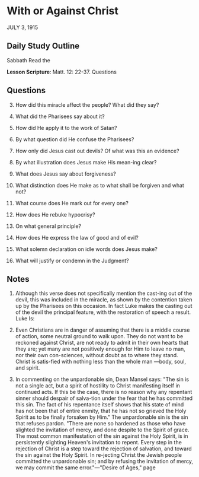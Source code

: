 # With or Against Christ
JULY 3, 1915

## Daily Study Outline

Sabbath Read the

**Lesson Scripture**: Matt. 12: 22-37. Questions

## Questions

3. How did this miracle affect the people? What did they say? 

4. What did the Pharisees say about it? 

7. How did He apply it to the work of Satan? 

8. By what question did He confuse the Pharisees? 

9. How only did Jesus cast out devils? Of what was this an evidence? 

10. By what illustration does Jesus make His mean-ing clear? 

12. What does Jesus say about forgiveness? 

13. What distinction does He make as to what shall be forgiven and what not? 

14. What course does He mark out for every one? 

15. How does He rebuke hypocrisy? 

34. On what general principle?

16. How does He express the law of good and of evil? 

17. What solemn declaration on idle words does Jesus make? 

18. What will justify or condemn in the Judgment? 

## Notes

1. Although this verse does not specifically mention the cast-ing out of the devil, this was included in the miracle, as shown by the contention taken up by the Pharisees on this occasion. In fact Luke makes the casting out of the devil the principal feature, with the restoration of speech a result. Luke Is:

3. Even Christians are in danger of assuming that there is a middle course of action, some neutral ground to walk upon. They do not want to be reckoned against Christ, are not ready to admit in their own hearts that they are; yet many are not positively enough for Him to leave no man, nor their own con-sciences, without doubt as to where they stand. Christ is satis-fied with nothing less than the whole man —body, soul, and spirit.

4. In commenting on the unpardonable sin, Dean Mansel says: "The sin is not a single act, but a spirit of hostility to Christ manifesting itself in continued acts. If this be the case, there is no reason why any repentant sinner should despair of salva-tion under the fear that he has committed this sin. The fact of his repentance itself shows that his state of mind has not been that of entire enmity, that he has not so grieved the Holy Spirit as to be finally forsaken by Him." The unpardonable sin is the sin that refuses pardon. "There are none so hardened as those who have slighted the invitation of mercy, and done despite to the Spirit of grace. The most common manifestation of the sin against the Holy Spirit, is in persistently slighting Heaven's invitation to repent. Every step in the rejection of Christ is a step toward the rejection of salvation, and toward the sin against the Holy Spirit. In re-jecting Christ the Jewish people committed the unpardonable sin; and by refusing the invitation of mercy, we may commit the same error."—"Desire of Ages," page
